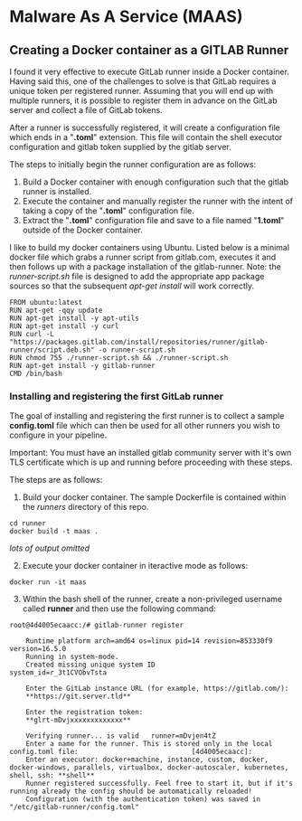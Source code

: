 # Malware As A Service (MAAS)

## Creating a Docker container as a GITLAB Runner

I found it very effective to execute GitLab runner inside a Docker container.
Having said this, one of the challenges to solve is that GitLab requires a unique token
per registered runner. Assuming that you will end up with multiple runners, it is
possible to register them in advance on the GitLab server and collect a file
of GitLab tokens.

After a runner is successfully registered, it will create a configuration file
which ends in a "**.toml**" extension. This file will contain the shell executor
configuration and gitlab token supplied by the gitlab server.

The steps to initially begin the runner configuration are as follows:
1. Build a Docker container with enough configuration such that the gitlab runner is installed.
2. Execute the container and manually register the runner with the intent of taking a copy of the "**.toml**" configuration file.
3. Extract the "**.toml**" configuration file and save to a file named "**1.toml**" outside of the Docker container.

I like to build my docker containers using Ubuntu. Listed below is a minimal docker file which
grabs a runner script from gitlab.com, executes it and then follows up with a package
installation of the gitlab-runner. Note: the *runner-script.sh* file is designed to add the appropriate
app package sources so that the subsequent *apt-get install* will work correctly. 

```
FROM ubuntu:latest
RUN apt-get -qqy update
RUN apt-get install -y apt-utils
RUN apt-get install -y curl
RUN curl -L "https://packages.gitlab.com/install/repositories/runner/gitlab-runner/script.deb.sh" -o runner-script.sh
RUN chmod 755 ./runner-script.sh && ./runner-script.sh
RUN apt-get install -y gitlab-runner
CMD /bin/bash
```

### Installing and registering the first GitLab runner

The goal of installing and registering the first runner is to collect a sample
**config.toml** file which can then be used for all other runners you wish to
configure in your pipeline.

Important: You must have an installed gitlab community server with it's own TLS certificate which is up and running before proceeding with these steps.

The steps are as follows:

1. Build your docker container.  The sample Dockerfile is contained within the *runners* directory of this repo.

```
cd runner
docker build -t maas .
```
*lots of output omitted*

2. Execute your docker container in iteractive mode as follows:

```
docker run -it maas
```

3. Within the bash shell of the runner, create a non-privileged username called **runner** and then use the following command:


```
root@4d4005ecaacc:/# gitlab-runner register

    Runtime platform arch=amd64 os=linux pid=14 revision=853330f9 version=16.5.0
    Running in system-mode.
    Created missing unique system ID                    system_id=r_3t1CVObvTsta

    Enter the GitLab instance URL (for example, https://gitlab.com/):
    **https://git.server.tld**

    Enter the registration token:
    **glrt-mDvjxxxxxxxxxxxxx**

    Verifying runner... is valid   runner=mDvjen4tZ
    Enter a name for the runner. This is stored only in the local config.toml file:                            [4d4005ecaacc]:
    Enter an executor: docker+machine, instance, custom, docker, docker-windows, parallels, virtualbox, docker-autoscaler, kubernetes, shell, ssh: **shell**
    Runner registered successfully. Feel free to start it, but if it's running already the config should be automatically reloaded!
    Configuration (with the authentication token) was saved in "/etc/gitlab-runner/config.toml"                    
    
```

